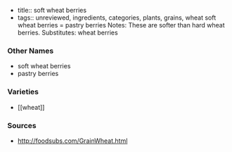 - title:: soft wheat berries
- tags:: unreviewed, ingredients, categories, plants, grains, wheat
soft wheat berries = pastry berries Notes: These are softer than hard wheat berries. Substitutes: wheat berries

### Other Names

* soft wheat berries
* pastry berries

### Varieties

* [[wheat]]

### Sources
* http://foodsubs.com/GrainWheat.html
